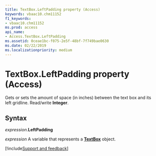 ```yaml
---
title: TextBox.LeftPadding property (Access)
keywords: vbaac10.chm11152
f1_keywords:
- vbaac10.chm11152
ms.prod: access
api_name:
- Access.TextBox.LeftPadding
ms.assetid: 0ceae1bc-f075-2e5f-48bf-7f749bae0630
ms.date: 02/22/2019
ms.localizationpriority: medium
---
```



# TextBox.LeftPadding property (Access)

Gets or sets the amount of space (in inches) between the text box and its left gridline. Read/write **Integer**.


## Syntax

_expression_.**LeftPadding**

_expression_ A variable that represents a **[TextBox](Access.TextBox.md)** object.




[!include[Support and feedback](~/includes/feedback-boilerplate.md)]